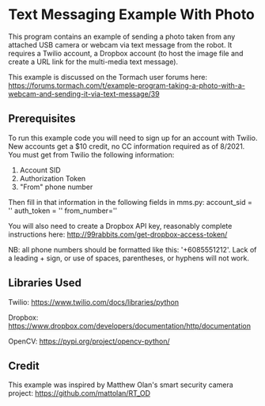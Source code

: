 # Text Messaging Example With Photo
This program contains an example of sending a photo taken from any attached USB camera or webcam via text message from the robot.  It requires a Twilio account, a Dropbox account (to host the image file and create a URL link for the multi-media text message).


This example is discussed on the Tormach user forums here: https://forums.tormach.com/t/example-program-taking-a-photo-with-a-webcam-and-sending-it-via-text-message/39

## Prerequisites
To run this example code you will need to sign up for an account with Twilio.  New accounts get a $10 credit, no CC information required as of 8/2021.  You must get from Twilio the following information:
1. Account SID
2. Authorization Token
3. "From" phone number

Then fill in that information in the following fields in mms.py:
account_sid = ''
auth_token = ''
from_number=''

You will also need to create a Dropbox API key, reasonably complete instructions here: http://99rabbits.com/get-dropbox-access-token/


NB: all phone numbers should be formatted like this:
'+6085551212'.  Lack of a leading + sign, or use of spaces, parentheses, or hyphens will not work.

## Libraries Used
Twilio: https://www.twilio.com/docs/libraries/python

Dropbox: https://www.dropbox.com/developers/documentation/http/documentation

OpenCV: https://pypi.org/project/opencv-python/
## Credit
This example was inspired by Matthew Olan's smart security camera project: https://github.com/mattolan/RT_OD 
